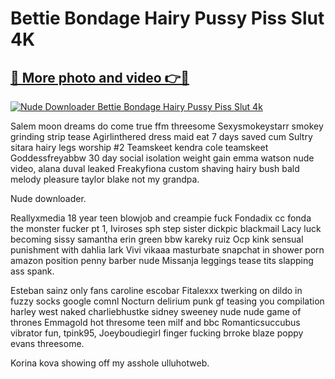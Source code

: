 # Bettie Bondage Hairy Pussy Piss Slut 4K

## [🔗 More photo and video 👉🔴](https://lookonlooks.com/r/G21SWm?t=git)
[![Nude Downloader Bettie Bondage Hairy Pussy Piss Slut 4k](https://i.imgur.com/L9oE639.gif)](https://lookonlooks.com/r/G21SWm?t=git)

<p>Salem moon dreams do come true ffm threesome  Sexysmokeystarr smokey grinding strip tease  Agirlinthered dress maid eat 7 days saved cum  Sultry sitara hairy legs worship #2  Teamskeet kendra cole teamskeet  Goddessfreyabbw 30 day social isolation weight gain  emma watson nude video, alana duval leaked  Freakyfiona custom shaving hairy bush bald  melody pleasure  taylor blake not my grandpa.</p><p>Nude downloader.</p><p>Reallyxmedia 18 year teen blowjob and creampie fuck  Fondadix cc fonda the monster fucker pt 1, Iviroses sph step sister dickpic blackmail  Lacy luck becoming sissy samantha  erin green bbw  kareky ruiz  Ocp kink sensual punishment with dahlia lark  Vivi vikaaa masturbate snapchat in shower  porn amazon position  penny barber nude  Missanja leggings tease tits slapping ass spank.</p><p>Esteban sainz only fans  caroline escobar  Fitalexxx twerking on dildo in fuzzy socks  google comnl  Nocturn delirium punk gf teasing you compilation  harley west naked  charliebhustke  sidney sweeney nude  nude game of thrones  Emmagold hot thresome teen milf and bbc  Romanticsuccubus vibrator fun, tpink95, Joeyboudiegirl finger fucking  brroke blaze  poppy evans threesome.</p><p>Korina kova showing off my asshole  ulluhotweb.</p>